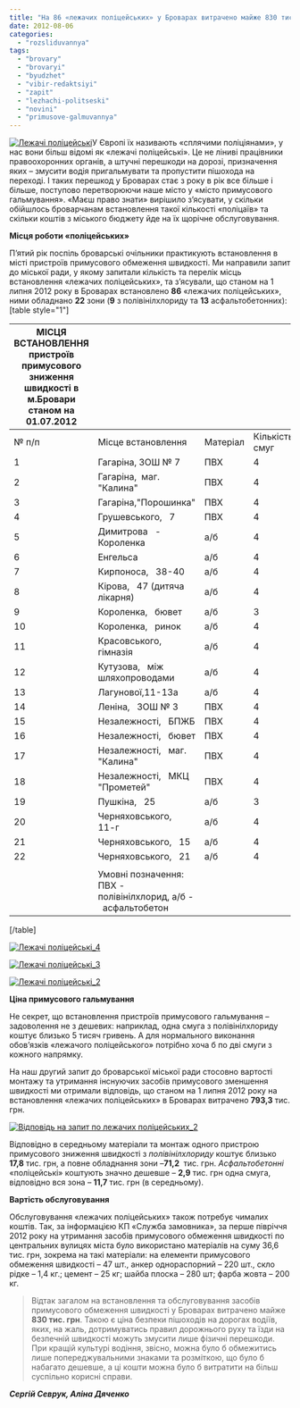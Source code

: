 ```yaml
---
title: "На 86 «лежачих поліцейських» у Броварах витрачено майже 830 тис. грн"
date: 2012-08-06
categories: 
  - "rozsliduvannya"
tags: 
  - "brovary"
  - "brovaryi"
  - "byudzhet"
  - "vibir-redaktsiyi"
  - "zapit"
  - "lezhachi-politseski"
  - "novini"
  - "primusove-galmuvannya"
---
```


[![](https://mpz.brovary.org/wp-content/uploads/2012/08/Lezhachi-politseyski.jpg "Лежачі поліцейські")](https://mpz.brovary.org/wp-content/uploads/2012/08/Lezhachi-politseyski.jpg)У Європі їх називають «сплячими поліціянами», у нас вони більш відомі як «лежачі поліцейські». Це не ліниві працівники правоохоронних органів, а штучні перешкоди на дорозі, призначення яких – змусити водія пригальмувати та пропустити пішохода на переході. І таких перешкод у Броварах стає з року в рік все більше і більше, поступово перетворюючи наше місто у «місто примусового гальмування». «Маєш право знати» вирішило з’ясувати, у скільки обійшлось броварчанам встановлення такої кількості «поліцаїв» та скільки коштів з міського бюджету йде на їх щорічне обслуговування.

**Місця роботи «поліцейських»**

П’ятий рік поспіль броварські очільники практикують встановлення в місті пристроїв примусового обмеження швидкості. Ми направили запит до міської ради, у якому запитали кількість та перелік місць встановлення «лежачих поліцейських», та з’ясували, що станом на 1 липня 2012 року в Броварах встановлено **86** «лежачих поліцейських», ними обладнано **22** зони (**9** з полівінілхлориду та **13** асфальтобетонних): \[table style="1"\]

|   МІСЦЯ ВСТАНОВЛЕННЯ пристроїв примусового зниження швидкості в м.Бровари станом на 01.07.2012   |  |  |  |
| --- | --- | --- | --- |
|   № п/п   |   Місце встановлення   |   Матеріал   |   Кількість смуг   |
|   1   |   Гагаріна, ЗОШ № 7   |   ПВХ   |   4   |
|   2   |   Гагаріна,  маг. "Калина"   |   ПВХ   |   4   |
|   3   |   Гагаріна,"Порошинка"   |   ПВХ   |   4   |
|   4   | Грушевського,   7 |   ПВХ   |   4   |
|   5   | Димитрова   - Короленка |   а/б   |   4   |
|   6   | Енгельса |   а/б   |   4   |
|   7   | Кирпоноса,   38-40 |   а/б   |   4   |
|   8   | Кірова,   47 (дитяча лікарня) |   а/б   |   4   |
|   9   | Короленка,   бювет |   а/б   |   3   |
|   10   | Короленка,   ринок |   а/б   |   4   |
|   11   | Красовського,   гімназія |   а/б   |   4   |
|   12   | Кутузова,   між шляхопроводами |   а/б   |   4   |
|   13   | Лагунової,11-13а |   а/б   |   4   |
|   14   | Леніна,   ЗОШ № 3 |   ПВХ   |   4   |
|   15   | Незалежності,   БПЖБ |   ПВХ   |   4   |
|   16   | Незалежності,   бювет |   ПВХ   |   4   |
|   17   | Незалежності,   маг. "Калина" |   ПВХ   |   4   |
|   18   | Незалежності,   МКЦ "Прометей" |   ПВХ   |   4   |
|   19   | Пушкіна,   25 |   а/б   |   3   |
|   20   | Черняховського,   11-г |   а/б   |   4   |
|   21   | Черняховського,   15 |   а/б   |   4   |
|   22   | Черняховського,   21 |   а/б   |   4   |
|  |  |  |  |
|  |   Умовні позначення:   ПВХ - полівінілхлорид, а/б -   асфальтобетон   |  |  |

\[/table\]

[![](https://mpz.brovary.org/wp-content/uploads/2012/08/Lezhachi-politseyski_4.jpg "Лежачі поліцейські_4")](https://mpz.brovary.org/wp-content/uploads/2012/08/Lezhachi-politseyski_4.jpg)

[![](https://mpz.brovary.org/wp-content/uploads/2012/08/Lezhachi-politseyski_3.jpg "Лежачі поліцейські_3")](https://mpz.brovary.org/wp-content/uploads/2012/08/Lezhachi-politseyski_3.jpg)

[![](https://mpz.brovary.org/wp-content/uploads/2012/08/Lezhachi-politseyski_2.jpg "Лежачі поліцейські_2")](https://mpz.brovary.org/wp-content/uploads/2012/08/Lezhachi-politseyski_2.jpg)

**Ціна примусового гальмування**

Не секрет, що встановлення пристроїв примусового гальмування – задоволення не з дешевих: наприклад, одна смуга з полівінілхлориду коштує близько 5 тисяч гривень. А для нормального виконання обов’язків «лежачого поліцейського» потрібно хоча б по дві смуги з кожного напрямку.

На наш другий запит до броварської міської ради стосовно вартості монтажу та утримання інснуючих засобів примусового зменшення швидкості ми отримали відповідь, що станом на 1 липня 2012 року на встановлення «лежачих поліцейських» в Броварах витрачено **793,3** тис. грн.

[![](https://mpz.brovary.org/wp-content/uploads/2012/08/Vidpovid-na-zapit-po-lezhachih-politseyskih_2.jpg "Відповідь на запит по лежачих поліцейських_2")](https://mpz.brovary.org/wp-content/uploads/2012/08/Vidpovid-na-zapit-po-lezhachih-politseyskih_2.jpg)

Відповідно в середньому матеріали та монтаж одного пристрою примусового зниження швидкості з _полівінілхлориду_ коштує близько **17,8** тис. грн, а повне обладнання зони –**71,2**  тис. грн. _Асфальтобетонні_ «поліцейські» коштують значно дешевше – **2,9** тис. грн одна смуга, відповідно вся зона – **11,7** тис. грн (в середньому).

**Вартість обслуговування**

Обслуговування «лежачих поліцейських» також потребує чималих коштів. Так, за інформацією КП «Служба замовника», за перше півріччя 2012 року на утримання засобів примусового обмеження швидкості по центральних вулицях міста було використано матеріалів на суму 36,6 тис. грн, зокрема на такі матеріали: на елементи примусового обмеження швидкості – 47 шт., анкер однораспорний – 220 шт., скло рідке – 1,4 кг.; цемент – 25 кг; шайба плоска – 280 шт; фарба жовта – 200 кг.

> Відтак загалом на встановлення та обслуговування засобів примусового обмеження швидкості у Броварах витрачено майже **830 тис. грн**. Такою є ціна безпеки пішоходів на дорогах водіїв, яких, на жаль, дотримуватись правил дорожнього руху та їзди на безпечній швидкості можуть змусити лише фізичні перешкоди. При кращій культурі водіння, звісно, можна було б обмежитись лише попереджувальними знаками та розміткою, що було б набагато дешевше, а ці кошти можна було б витратити на більш суспільно корисні справи.

_**Сергій Севрук, Аліна Дяченко**_
